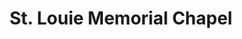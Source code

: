 ---
title: "St. Louie Memorial Chapel"
url: /porac/st-louie-memorial-chapel/
shop: funeral directors
---